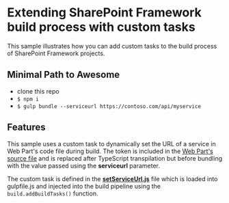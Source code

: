 # Extending SharePoint Framework build process with custom tasks

This sample illustrates how you can add custom tasks to the build process of SharePoint Framework projects.

## Minimal Path to Awesome

- clone this repo
- `$ npm i`
- `$ gulp bundle --serviceurl https://contoso.com/api/myservice`

## Features

This sample uses a custom task to dynamically set the URL of a service in Web Part's code file during build. The token is included in the [Web Part's source file](./src/webparts/helloWorld/HelloWorldWebPart.ts) and is replaced after TypeScript transpilation but before bundling with the value passed using the **serviceurl** parameter.

The custom task is defined in the **[setServiceUrl.js](./setServiceUrl.js)** file which is loaded into gulpfile.js and injected into the build pipeline using the `build.addBuildTasks()` function.